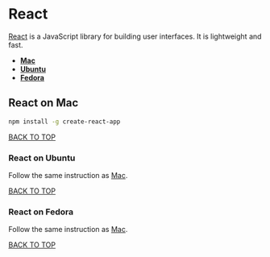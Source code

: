 React
=====
[React](https://facebook.github.io/react) is a JavaScript library for building user interfaces.  It is lightweight and fast.

* [**Mac**](#react-on-mac)
* [**Ubuntu**](#react-on-ubuntu)
* [**Fedora**](#react-on-fedora)

## React on Mac
```sh
npm install -g create-react-app
```
[BACK TO TOP](https://github.com/ctrl-alt-del/devenv/tree/master/language/javascript)



### React on Ubuntu
Follow the same instruction as [Mac](#react-on-mac).

[BACK TO TOP](https://github.com/ctrl-alt-del/devenv/tree/master/language/javascript)



### React on Fedora
Follow the same instruction as [Mac](#react-on-mac).

[BACK TO TOP](https://github.com/ctrl-alt-del/devenv/tree/master/language/javascript)
